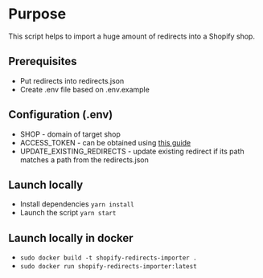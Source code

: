# Purpose
This script helps to import a huge amount of redirects into a Shopify shop.

## Prerequisites

* Put redirects into redirects.json
* Create .env file based on .env.example

## Configuration (.env)

* SHOP - domain of target shop
* ACCESS_TOKEN - can be obtained using [this guide](https://shopify.dev/tutorials/authenticate-a-private-app-with-shopify-admin#generate-credentials-from-the-shopify-admin)
* UPDATE_EXISTING_REDIRECTS - update existing redirect if its path matches a path from the redirects.json

## Launch locally
* Install dependencies ```yarn install```
* Launch the script ```yarn start```

## Launch locally in docker
* ```sudo docker build -t shopify-redirects-importer .```
* ```sudo docker run shopify-redirects-importer:latest```
